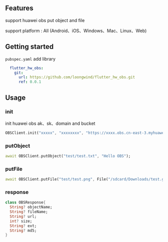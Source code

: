 

## Features

support huawei obs put object and file

support platform : All (Android、iOS、Windows、Mac、Linux、Web)

## Getting started
`pubspec.yaml` add library
```yaml
  flutter_hw_obs:
    git:
      url: https://github.com/loongwind/flutter_hw_obs.git
      ref: 0.0.1
```

## Usage

### init
init huawei obs ak、sk、domain and bucket
```dart
OBSClient.init("xxxxx", "xxxxxxxx", "https://xxxx.obs.cn-east-3.myhuaweicloud.com", "xxxx");
```
### putObject
```dart
await OBSClient.putObject("test/test.txt", "Hello OBS");
```

### putFile
```dart
await OBSClient.putFile("test/test.png", File("/sdcard/Downloads/test.gif"));
```

### response

```dart
class OBSResponse{
  String? objectName;
  String? fileName;
  String? url;
  int? size;
  String? ext;
  String? md5;
}
```